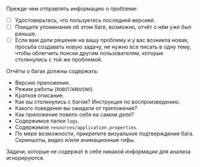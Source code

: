 Прежде чем отправлять информацию о проблеме:
- [ ] Удостоверьтесь, что пользуетесь последней версией.
- [ ] Поищите упоминание об этом баге, возможно, отчёт о нём уже был раньше.
- [ ] Если вам дали решение на вашу проблему и у вас возникла новая, просьба создавать новую задачу, не нужно все писать в одну тему, чтобы облегчить поиски другим пользователям, которые столкнулись с той же проблемой.

Отчёты о багах должны содержать:
- Версию приложения.
- Режим работы (`ROBOT`/`ARDUINO`).
- Краткое описание.
- Как вы столкнулись с багом? Инструкция по воспроизведению.
- Какого поведения вы ожидали от приложения?
- Как приложение повело себя на самом деле?
- Содержимое папки `logs`.
- Содержимое `resources/application.properties`.
- По мере возможности, прикрепите визуальное подтверждение бага. Скриншоты, видео и/или анимационные гифы.

Задачи, которые не содержат в себе никакой информации для анализа игнорируются.